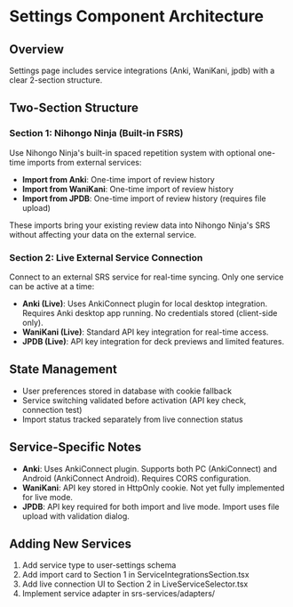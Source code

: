 # Settings Component Architecture

## Overview

Settings page includes service integrations (Anki, WaniKani, jpdb) with a clear 2-section structure.

## Two-Section Structure

### Section 1: Nihongo Ninja (Built-in FSRS)
Use Nihongo Ninja's built-in spaced repetition system with optional one-time imports from external services:
- **Import from Anki**: One-time import of review history
- **Import from WaniKani**: One-time import of review history
- **Import from JPDB**: One-time import of review history (requires file upload)

These imports bring your existing review data into Nihongo Ninja's SRS without affecting your data on the external service.

### Section 2: Live External Service Connection
Connect to an external SRS service for real-time syncing. Only one service can be active at a time:
- **Anki (Live)**: Uses AnkiConnect plugin for local desktop integration. Requires Anki desktop app running. No credentials stored (client-side only).
- **WaniKani (Live)**: Standard API key integration for real-time access.
- **JPDB (Live)**: API key integration for deck previews and limited features.

## State Management

- User preferences stored in database with cookie fallback
- Service switching validated before activation (API key check, connection test)
- Import status tracked separately from live connection status

## Service-Specific Notes

- **Anki**: Uses AnkiConnect plugin. Supports both PC (AnkiConnect) and Android (AnkiConnect Android). Requires CORS configuration.
- **WaniKani**: API key stored in HttpOnly cookie. Not yet fully implemented for live mode.
- **JPDB**: API key required for both import and live mode. Import uses file upload with validation dialog.

## Adding New Services

1. Add service type to user-settings schema
2. Add import card to Section 1 in ServiceIntegrationsSection.tsx
3. Add live connection UI to Section 2 in LiveServiceSelector.tsx
4. Implement service adapter in srs-services/adapters/

